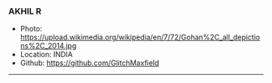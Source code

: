 ### AKHIL R
- Photo: https://upload.wikimedia.org/wikipedia/en/7/72/Gohan%2C_all_depictions%2C_2014.jpg
- Location: INDIA
- Github: https://github.com/GlitchMaxfield
***
